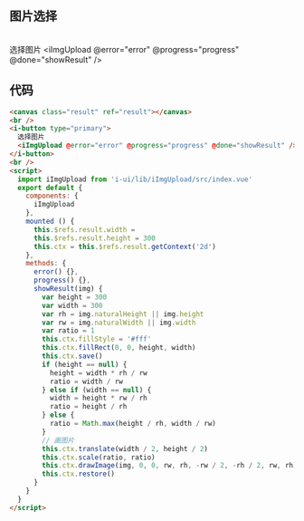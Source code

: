 ## 图片选择
<canvas class="result" ref="result"></canvas>
<br />
<i-button type="primary">选择图片
  <iImgUpload @error="error" @progress="progress" @done="showResult" />
</i-button>
<br />
<script>
  import iImgUpload from 'i-ui/lib/iImgUpload/src/index.vue'
  export default {
    components: {
      iImgUpload
    },
    mounted () {
      this.$refs.result.width =
      this.$refs.result.height = 300
      this.ctx = this.$refs.result.getContext('2d')
    },
    methods: {
      error() {},
      progress() {},
      showResult(img) {
        var height = 300
        var width = 300
        var rh = img.naturalHeight || img.height
        var rw = img.naturalWidth || img.width
        var ratio = 1
        this.ctx.fillStyle = '#fff'
        this.ctx.fillRect(0, 0, height, width)
        this.ctx.save()
        if (height == null) {
          height = width * rh / rw
          ratio = width / rw
        } else if (width == null) {
          width = height * rw / rh
          ratio = height / rh
        } else {
          ratio = Math.max(height / rh, width / rw)
        }
        // 画图片
        this.ctx.translate(width / 2, height / 2)
        this.ctx.scale(ratio, ratio)
        this.ctx.drawImage(img, 0, 0, rw, rh, -rw / 2, -rh / 2, rw, rh)
        this.ctx.restore()
      }
    }
  }
</script>

## 代码
```html
<canvas class="result" ref="result"></canvas>
<br />
<i-button type="primary">
  选择图片
  <iImgUpload @error="error" @progress="progress" @done="showResult" />
</i-button>
<br />
<script>
  import iImgUpload from 'i-ui/lib/iImgUpload/src/index.vue'
  export default {
    components: {
      iImgUpload
    },
    mounted () {
      this.$refs.result.width =
      this.$refs.result.height = 300
      this.ctx = this.$refs.result.getContext('2d')
    },
    methods: {
      error() {},
      progress() {},
      showResult(img) {
        var height = 300
        var width = 300
        var rh = img.naturalHeight || img.height
        var rw = img.naturalWidth || img.width
        var ratio = 1
        this.ctx.fillStyle = '#fff'
        this.ctx.fillRect(0, 0, height, width)
        this.ctx.save()
        if (height == null) {
          height = width * rh / rw
          ratio = width / rw
        } else if (width == null) {
          width = height * rw / rh
          ratio = height / rh
        } else {
          ratio = Math.max(height / rh, width / rw)
        }
        // 画图片
        this.ctx.translate(width / 2, height / 2)
        this.ctx.scale(ratio, ratio)
        this.ctx.drawImage(img, 0, 0, rw, rh, -rw / 2, -rh / 2, rw, rh)
        this.ctx.restore()
      }
    }
  }
</script>

```
